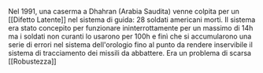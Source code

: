 Nel 1991, una caserma a Dhahran (Arabia Saudita) venne colpita per un [[Difetto Latente]] nel sistema di guida: 28 soldati americani morti. 
Il sistema era stato concepito per funzionare ininterrottamente per un massimo di 14h ma i soldati non curanti lo usarono per 100h e finì che si accumularono una serie di errori nel sistema dell'orologio fino al punto da rendere inservibile il sistema di tracciamento dei missili da abbattere.
Era un problema di scarsa [[Robustezza]]